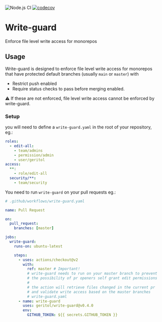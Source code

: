 ![Node.js CI](https://github.com/geritol/write-guard/workflows/Node.js%20CI/badge.svg)
[![codecov](https://codecov.io/gh/geritol/write-guard/branch/master/graph/badge.svg)](https://codecov.io/gh/geritol/write-guard)

# Write-guard

Enforce file level write access for monorepos

## Usage

Write-guard is designed to enforce file level write access for monorepos that have protected default branches (usually `main` or `master`) with

- Restrict push enabled
- Require status checks to pass before merging
  enabled.

:warning: If these are not enforced, file level write access cannot be enforced by write-guard.

### Setup

you will need to define a `write-guard.yaml` in the root of your repository, eg.:

```yaml
roles:
  - edit-all:
    - team/admins
    - permission/admin
    - user/geritol
access:
  **:
    - role/edit-all
  security/**:
    - team/security
```

You need to run `write-guard` on your pull requests eg.:

```yaml
# .github/workflows/write-guard.yaml

name: Pull Request

on:
  pull_request:
    branches: [master]

jobs:
  write-guard:
    runs-on: ubuntu-latest

    steps:
      - uses: actions/checkout@v2
        with:
          ref: master # Important!
          # write-guard needs to run on your master branch to prevent
          # the possibility of pr openers self grant edit permissions
          #
          # the action will retrieve files changed in the current pr
          # and validate write access based on the master branches
          # write-guard.yaml
      - name: write-guard
        uses: geritol/write-guard@v0.4.0
        env:
          GITHUB_TOKEN: ${{ secrets.GITHUB_TOKEN }}
```
